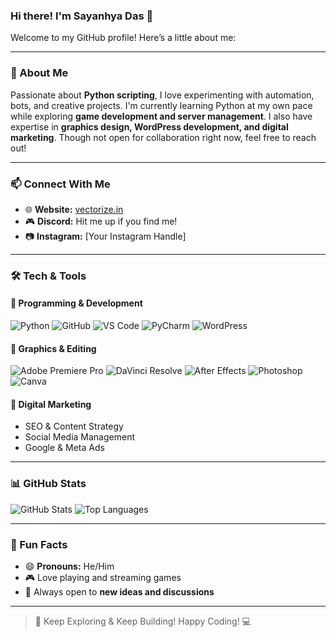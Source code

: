 ### Hi there! I'm Sayanhya Das 👋

Welcome to my GitHub profile! Here’s a little about me:

---

### 🔹 About Me

Passionate about **Python scripting**, I love experimenting with automation, bots, and creative projects. I'm currently learning Python at my own pace while exploring **game development and server management**. I also have expertise in **graphics design, WordPress development, and digital marketing**. Though not open for collaboration right now, feel free to reach out!

---

### 📫 Connect With Me

- 🌐 **Website:** [vectorize.in](https://vectorize.in)
- 🎮 **Discord:** Hit me up if you find me! 
- 📷 **Instagram:** [Your Instagram Handle]

---

### 🛠️ Tech & Tools

#### 🚀 Programming & Development
![Python](https://img.shields.io/badge/Python-3776AB?style=for-the-badge&logo=python&logoColor=white)
![GitHub](https://img.shields.io/badge/GitHub-100000?style=for-the-badge&logo=github&logoColor=white)
![VS Code](https://img.shields.io/badge/VS%20Code-007ACC?style=for-the-badge&logo=visual-studio-code&logoColor=white)
![PyCharm](https://img.shields.io/badge/PyCharm-000000?style=for-the-badge&logo=pycharm&logoColor=white)
![WordPress](https://img.shields.io/badge/WordPress-21759B?style=for-the-badge&logo=wordpress&logoColor=white)

#### 🎨 Graphics & Editing
![Adobe Premiere Pro](https://img.shields.io/badge/Premiere%20Pro-9999FF?style=for-the-badge&logo=adobe-premiere-pro&logoColor=white)
![DaVinci Resolve](https://img.shields.io/badge/DaVinci%20Resolve-FF5F00?style=for-the-badge&logo=davinci-resolve&logoColor=white)
![After Effects](https://img.shields.io/badge/After%20Effects-9999FF?style=for-the-badge&logo=adobe-after-effects&logoColor=white)
![Photoshop](https://img.shields.io/badge/Photoshop-31A8FF?style=for-the-badge&logo=adobe-photoshop&logoColor=white)
![Canva](https://img.shields.io/badge/Canva-00C4CC?style=for-the-badge&logo=canva&logoColor=white)

#### 📢 Digital Marketing
- SEO & Content Strategy
- Social Media Management
- Google & Meta Ads

---

### 📊 GitHub Stats

![GitHub Stats](https://github-readme-stats.vercel.app/api?username=YourGitHubUsername&show_icons=true&theme=dark)
![Top Languages](https://github-readme-stats.vercel.app/api/top-langs/?username=YourGitHubUsername&layout=compact&theme=dark)

---

### 🎯 Fun Facts

- 😄 **Pronouns:** He/Him
- 🎮 Love playing and streaming games
- 💭 Always open to **new ideas and discussions**

---

> 🚀 Keep Exploring & Keep Building! Happy Coding! 💻
